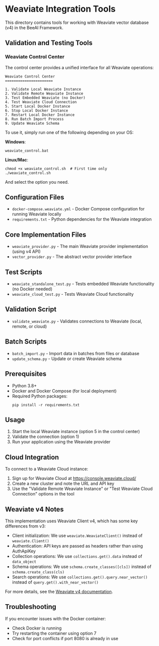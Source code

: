 # Weaviate Integration Tools

This directory contains tools for working with Weaviate vector database (v4) in the BeeAI Framework.

## Validation and Testing Tools

### Weaviate Control Center

The control center provides a unified interface for all Weaviate operations:

```
Weaviate Control Center
======================

1. Validate Local Weaviate Instance
2. Validate Remote Weaviate Instance
3. Test Embedded Weaviate (no Docker)
4. Test Weaviate Cloud Connection
5. Start Local Docker Instance
6. Stop Local Docker Instance
7. Restart Local Docker Instance
8. Run Batch Import Process
9. Update Weaviate Schema
```

To use it, simply run one of the following depending on your OS:

**Windows**:
```
weaviate_control.bat
```

**Linux/Mac**:
```
chmod +x weaviate_control.sh  # First time only
./weaviate_control.sh
```

And select the option you need.

## Configuration Files

- `docker-compose.weaviate.yml` - Docker Compose configuration for running Weaviate locally
- `requirements.txt` - Python dependencies for the Weaviate integration

## Core Implementation Files

- `weaviate_provider.py` - The main Weaviate provider implementation (using v4 API)
- `vector_provider.py` - The abstract vector provider interface

## Test Scripts

- `weaviate_standalone_test.py` - Tests embedded Weaviate functionality (no Docker needed)
- `weaviate_cloud_test.py` - Tests Weaviate Cloud functionality

## Validation Script

- `validate_weaviate.py` - Validates connections to Weaviate (local, remote, or cloud)

## Batch Scripts

- `batch_import.py` - Import data in batches from files or database
- `update_schema.py` - Update or create Weaviate schema

## Prerequisites

- Python 3.8+
- Docker and Docker Compose (for local deployment)
- Required Python packages:
  ```
  pip install -r requirements.txt
  ```

## Usage

1. Start the local Weaviate instance (option 5 in the control center)
2. Validate the connection (option 1)
3. Run your application using the Weaviate provider

## Cloud Integration

To connect to a Weaviate Cloud instance:

1. Sign up for Weaviate Cloud at https://console.weaviate.cloud/
2. Create a new cluster and note the URL and API key
3. Use the "Validate Remote Weaviate Instance" or "Test Weaviate Cloud Connection" options in the tool

## Weaviate v4 Notes

This implementation uses Weaviate Client v4, which has some key differences from v3:

- Client initialization: We use `weaviate.WeaviateClient()` instead of `weaviate.Client()`
- Authentication: API keys are passed as headers rather than using AuthApiKey
- Collection operations: We use `collections.get().data` instead of `data_object`
- Schema operations: We use `schema.create_classes([cls])` instead of `schema.create_class(cls)`
- Search operations: We use `collections.get().query.near_vector()` instead of `query.get().with_near_vector()`

For more details, see the [Weaviate v4 documentation](https://weaviate.io/developers/weaviate/client-libraries/python).

## Troubleshooting

If you encounter issues with the Docker container:
- Check Docker is running
- Try restarting the container using option 7
- Check for port conflicts if port 8080 is already in use 